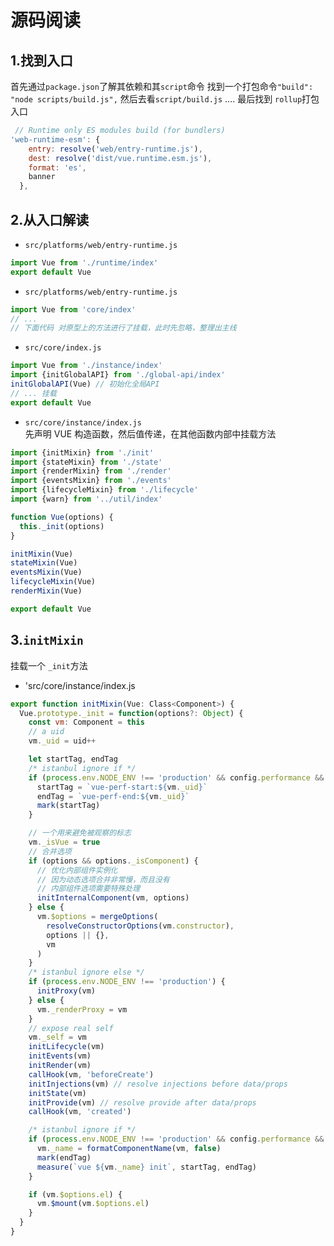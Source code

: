 # 源码阅读

## 1.找到入口

首先通过`package.json`了解其依赖和其`script`命令
找到一个打包命令`"build": "node scripts/build.js",`
然后去看`script/build.js`
....
最后找到 `rollup`打包入口

```js
 // Runtime only ES modules build (for bundlers)
'web-runtime-esm': {
    entry: resolve('web/entry-runtime.js'),
    dest: resolve('dist/vue.runtime.esm.js'),
    format: 'es',
    banner
  },
```

## 2.从入口解读

- `src/platforms/web/entry-runtime.js`

```js
import Vue from './runtime/index'
export default Vue
```

- `src/platforms/web/entry-runtime.js`

```js
import Vue from 'core/index'
// ...
// 下面代码 对原型上的方法进行了挂载，此时先忽略，整理出主线
```

- `src/core/index.js`

```js
import Vue from './instance/index'
import {initGlobalAPI} from './global-api/index'
initGlobalAPI(Vue) // 初始化全局API
// ... 挂载
export default Vue
```

- `src/core/instance/index.js`  
  先声明 VUE 构造函数，然后值传递，在其他函数内部中挂载方法

```js
import {initMixin} from './init'
import {stateMixin} from './state'
import {renderMixin} from './render'
import {eventsMixin} from './events'
import {lifecycleMixin} from './lifecycle'
import {warn} from '../util/index'

function Vue(options) {
  this._init(options)
}

initMixin(Vue)
stateMixin(Vue)
eventsMixin(Vue)
lifecycleMixin(Vue)
renderMixin(Vue)

export default Vue
```

## 3.`initMixin`

挂载一个 `_init`方法

- 'src/core/instance/index.js

```js
export function initMixin(Vue: Class<Component>) {
  Vue.prototype._init = function(options?: Object) {
    const vm: Component = this
    // a uid
    vm._uid = uid++

    let startTag, endTag
    /* istanbul ignore if */
    if (process.env.NODE_ENV !== 'production' && config.performance && mark) {
      startTag = `vue-perf-start:${vm._uid}`
      endTag = `vue-perf-end:${vm._uid}`
      mark(startTag)
    }

    // 一个用来避免被观察的标志
    vm._isVue = true
    // 合并选项
    if (options && options._isComponent) {
      // 优化内部组件实例化
      // 因为动态选项合并非常慢，而且没有
      // 内部组件选项需要特殊处理
      initInternalComponent(vm, options)
    } else {
      vm.$options = mergeOptions(
        resolveConstructorOptions(vm.constructor),
        options || {},
        vm
      )
    }
    /* istanbul ignore else */
    if (process.env.NODE_ENV !== 'production') {
      initProxy(vm)
    } else {
      vm._renderProxy = vm
    }
    // expose real self
    vm._self = vm
    initLifecycle(vm)
    initEvents(vm)
    initRender(vm)
    callHook(vm, 'beforeCreate')
    initInjections(vm) // resolve injections before data/props
    initState(vm)
    initProvide(vm) // resolve provide after data/props
    callHook(vm, 'created')

    /* istanbul ignore if */
    if (process.env.NODE_ENV !== 'production' && config.performance && mark) {
      vm._name = formatComponentName(vm, false)
      mark(endTag)
      measure(`vue ${vm._name} init`, startTag, endTag)
    }

    if (vm.$options.el) {
      vm.$mount(vm.$options.el)
    }
  }
}
```
